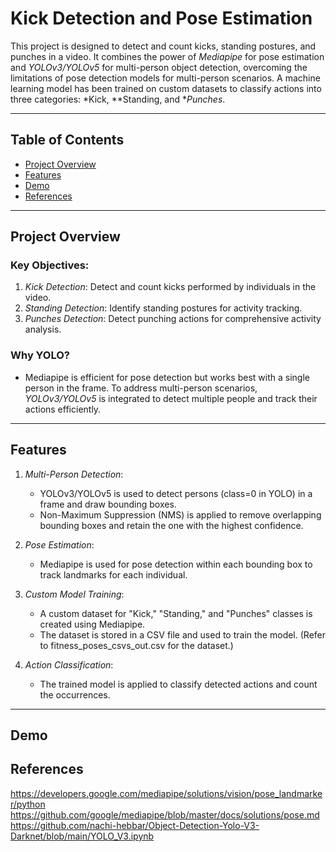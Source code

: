 # Kick Detection and Pose Estimation

This project is designed to detect and count kicks, standing postures, and punches in a video. It combines the power of *Mediapipe* for pose estimation and *YOLOv3/YOLOv5* for multi-person object detection, overcoming the limitations of pose detection models for multi-person scenarios. A machine learning model has been trained on custom datasets to classify actions into three categories: *Kick, **Standing, and **Punches*.

---

## Table of Contents
- [Project Overview](#project-overview)
- [Features](#features)
- [Demo](#demo)
- [References](#references)

---

## Project Overview

### Key Objectives:
1. *Kick Detection*: Detect and count kicks performed by individuals in the video.
2. *Standing Detection*: Identify standing postures for activity tracking.
3. *Punches Detection*: Detect punching actions for comprehensive activity analysis.

### Why YOLO?
- Mediapipe is efficient for pose detection but works best with a single person in the frame. To address multi-person scenarios, *YOLOv3/YOLOv5* is integrated to detect multiple people and track their actions efficiently.

---

## Features

1. *Multi-Person Detection*:
   - YOLOv3/YOLOv5 is used to detect persons (class=0 in YOLO) in a frame and draw bounding boxes.
   - Non-Maximum Suppression (NMS) is applied to remove overlapping bounding boxes and retain the one with the highest confidence.

2. *Pose Estimation*:
   - Mediapipe is used for pose detection within each bounding box to track landmarks for each individual.

3. *Custom Model Training*:
   - A custom dataset for "Kick," "Standing," and "Punches" classes is created using Mediapipe.
   - The dataset is stored in a CSV file and used to train the model. (Refer to fitness_poses_csvs_out.csv for the dataset.)

4. *Action Classification*:
   - The trained model is applied to classify detected actions and count the occurrences.

---

## Demo 
## References
https://developers.google.com/mediapipe/solutions/vision/pose_landmarker/python
<br />
https://github.com/google/mediapipe/blob/master/docs/solutions/pose.md
<br />
https://github.com/nachi-hebbar/Object-Detection-Yolo-V3-Darknet/blob/main/YOLO_V3.ipynb


